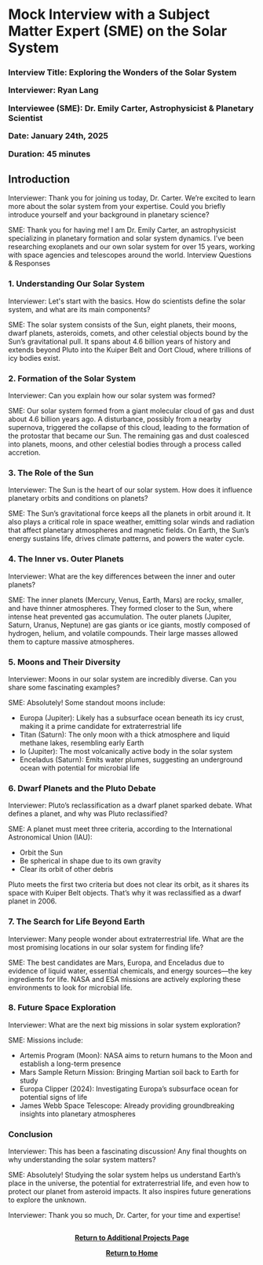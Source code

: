 # Mock Interview with a Subject Matter Expert (SME) on the Solar System

<h3>

Interview Title: Exploring the Wonders of the Solar System
  
Interviewer: Ryan Lang

Interviewee (SME): Dr. Emily Carter, Astrophysicist & Planetary Scientist

Date: January 24th, 2025

Duration: 45 minutes</h3>

<h2>Introduction</h2>

Interviewer: Thank you for joining us today, Dr. Carter. We’re excited to learn more about the solar system from your expertise. Could you briefly introduce yourself and your background in planetary science?

SME: Thank you for having me! I am Dr. Emily Carter, an astrophysicist specializing in planetary formation and solar system dynamics. I’ve been researching exoplanets and our own solar system for over 15 years, working with space agencies and telescopes around the world.
Interview Questions & Responses

<h3>1. Understanding Our Solar System</h3>

Interviewer: Let's start with the basics. How do scientists define the solar system, and what are its main components?

SME: The solar system consists of the Sun, eight planets, their moons, dwarf planets, asteroids, comets, and other celestial objects bound by the Sun’s gravitational pull. It spans about 4.6 billion years of history and extends beyond Pluto into the Kuiper Belt and Oort Cloud, where trillions of icy bodies exist.

<h3>2. Formation of the Solar System</h3>

Interviewer: Can you explain how our solar system was formed?

SME: Our solar system formed from a giant molecular cloud of gas and dust about 4.6 billion years ago. A disturbance, possibly from a nearby supernova, triggered the collapse of this cloud, leading to the formation of the protostar that became our Sun. The remaining gas and dust coalesced into planets, moons, and other celestial bodies through a process called accretion.

<h3>3. The Role of the Sun</h3>

Interviewer: The Sun is the heart of our solar system. How does it influence planetary orbits and conditions on planets?

SME: The Sun’s gravitational force keeps all the planets in orbit around it. It also plays a critical role in space weather, emitting solar winds and radiation that affect planetary atmospheres and magnetic fields. On Earth, the Sun’s energy sustains life, drives climate patterns, and powers the water cycle.

<h3>4. The Inner vs. Outer Planets</h3>

Interviewer: What are the key differences between the inner and outer planets?

SME: The inner planets (Mercury, Venus, Earth, Mars) are rocky, smaller, and have thinner atmospheres. They formed closer to the Sun, where intense heat prevented gas accumulation. The outer planets (Jupiter, Saturn, Uranus, Neptune) are gas giants or ice giants, mostly composed of hydrogen, helium, and volatile compounds. Their large masses allowed them to capture massive atmospheres.

<h3>5. Moons and Their Diversity</h3>

Interviewer: Moons in our solar system are incredibly diverse. Can you share some fascinating examples?

SME: Absolutely! Some standout moons include:

- Europa (Jupiter): Likely has a subsurface ocean beneath its icy crust, making it a prime candidate for extraterrestrial life
- Titan (Saturn): The only moon with a thick atmosphere and liquid methane lakes, resembling early Earth
- Io (Jupiter): The most volcanically active body in the solar system
- Enceladus (Saturn): Emits water plumes, suggesting an underground ocean with potential for microbial life

<h3>6. Dwarf Planets and the Pluto Debate</h3>

Interviewer: Pluto’s reclassification as a dwarf planet sparked debate. What defines a planet, and why was Pluto reclassified?

SME: A planet must meet three criteria, according to the International Astronomical Union (IAU):

- Orbit the Sun
- Be spherical in shape due to its own gravity
- Clear its orbit of other debris

Pluto meets the first two criteria but does not clear its orbit, as it shares its space with Kuiper Belt objects. That’s why it was reclassified as a dwarf planet in 2006.

<h3>7. The Search for Life Beyond Earth</h3>

Interviewer: Many people wonder about extraterrestrial life. What are the most promising locations in our solar system for finding life?

SME: The best candidates are Mars, Europa, and Enceladus due to evidence of liquid water, essential chemicals, and energy sources—the key ingredients for life. NASA and ESA missions are actively exploring these environments to look for microbial life.

<h3>8. Future Space Exploration</h3>

Interviewer: What are the next big missions in solar system exploration?

SME: Missions include:

- Artemis Program (Moon): NASA aims to return humans to the Moon and establish a long-term presence
- Mars Sample Return Mission: Bringing Martian soil back to Earth for study
- Europa Clipper (2024): Investigating Europa’s subsurface ocean for potential signs of life
- James Webb Space Telescope: Already providing groundbreaking insights into planetary atmospheres

<h3>Conclusion</h3>

Interviewer: This has been a fascinating discussion! Any final thoughts on why understanding the solar system matters?

SME: Absolutely! Studying the solar system helps us understand Earth’s place in the universe, the potential for extraterrestrial life, and even how to protect our planet from asteroid impacts. It also inspires future generations to explore the unknown.

Interviewer: Thank you so much, Dr. Carter, for your time and expertise!

<h2></h2>
<p align="center">
  <a href="https://github.com/rlangc/Additional-Projects-Section.git"><b>Return to Additional Projects Page</b></a>
<p align="center">
  <a href="https://github.com/rlangc/Test_RCL.git"><b>Return to Home</b></a>
